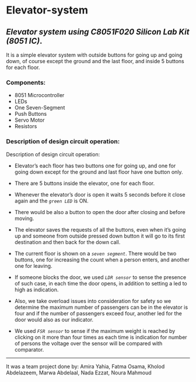 # Elevator-system

## *Elevator system using C8051F020 Silicon Lab Kit (8051 IC)*.

It is a simple elevator system with outside buttons for going up and going down, of course except the ground and the last floor, and inside 5 buttons for each floor.

### Components:
- 8051 Microcontroller
- LEDs
- One Seven-Segment
- Push Buttons
- Servo Motor
- Resistors

### Description of design circuit operation:

Description of design circuit operation:
- Elevator’s each floor has two buttons one for going up, and one for going down except for the ground and last floor have one button only. 

- There are 5 buttons inside the elevator, one for each floor.

- Whenever the elevator’s door is open it waits 5 seconds before it close again and the *`green LED`* is ON.

- There would be also a button to open the door after closing and before moving.

- The elevator saves the requests of all the buttons, even when it’s going up and someone from outside pressed down button it will go to its first destination and then back for the down call.

- The current floor is shown on a *`seven segment`*. There would be two buttons, one for increasing the count when a person enters, and another one for leaving.

- If someone blocks the door, we used *`LDR sensor`* to sense the presence of such case, in each time the door opens, in addition to setting a led to high as indication.

- Also, we take overload issues into consideration for safety so we determine the maximum number of passengers can be in the elevator is four and if the number of passengers exceed four, another led for the door would also as our indicator.

- We used *`FSR sensor`* to sense if the maximum weight is reached by clicking on it more than four times as each time is indication for number of persons the voltage over the sensor will be compared with comparator.  


***

It was a team project done by: Amira Yahia, Fatma Osama, Kholod Abdelazeem, Marwa Abdelaal, Nada Ezzat, Noura Mahmoud
